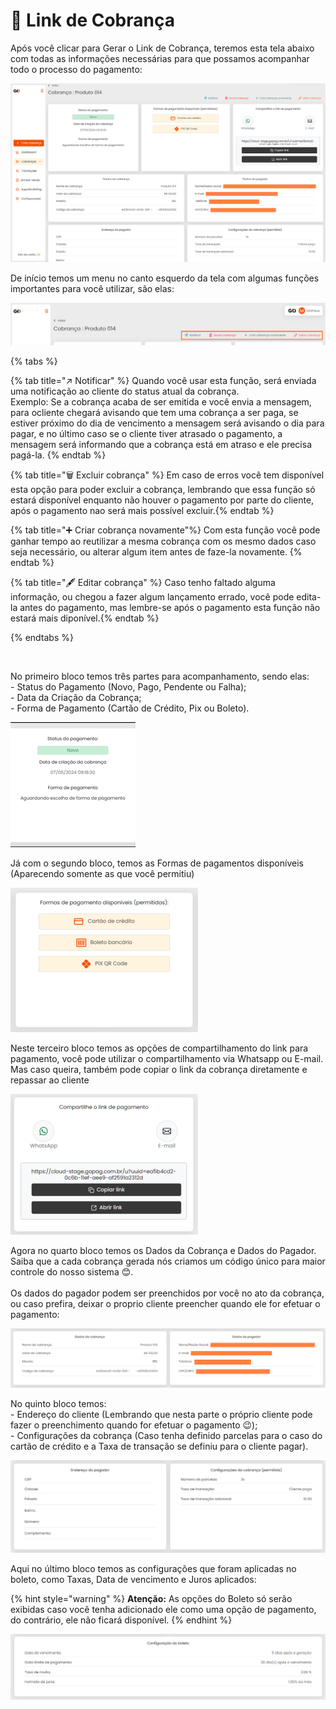 # 🛒 Link de Cobrança


<p>Após você clicar para Gerar o Link de Cobrança, teremos esta tela abaixo com todas as informações necessárias para que possamos acompanhar todo o processo do pagamento:</p>

![criar_cobranca_gerar_link](/assets/prints/criar_cobranca_gerar_link.png)

<p>De início temos um menu no canto esquerdo da tela com algumas funções importantes para você utilizar, são elas:<br></p>

![criar_cobranca_menu_cabecalho](/assets/prints/criar_cobranca_menu_cabecalho.png)

{% tabs %}

{% tab title="↗️ Notificar" %} Quando você usar esta função, será enviada uma notificação ao cliente do status atual da cobrança.<br>
Exemplo: Se a cobrança acaba de ser emitida e você envia a mensagem, para ocliente chegará avisando que tem uma cobrança a ser paga, se estiver próximo do dia de vencimento a mensagem será avisando o dia para pagar, e no último caso se o cliente tiver atrasado o pagamento, a mensagem será informando que a cobrança está em atraso e ele precisa pagá-la. {% endtab %}

{% tab title="🗑️ Excluir cobrança" %} Em caso de erros você tem disponível esta opção para poder excluir a cobrança, lembrando que essa função só estará disponível enquanto não houver o pagamento por parte do cliente, após o pagamento nao será mais possível excluir.{% endtab %}

{% tab title="➕ Criar cobrança novamente"%} Com esta função você pode ganhar tempo ao reutilizar a mesma cobrança com os mesmo dados caso seja necessário, ou alterar algum item antes de faze-la novamente. {% endtab %}

{% tab title="🖋️ Editar cobrança" %} Caso tenho faltado alguma informação, ou chegou a fazer algum lançamento errado, você pode edita-la antes do pagamento, mas lembre-se após o pagamento esta função não estará mais diponível.{% endtab %}

{% endtabs %}


<br>

<p>No primeiro bloco temos três partes para acompanhamento, sendo elas:<br>
    - Status do Pagamento (Novo, Pago, Pendente ou Falha);<br>
    - Data da Criação da Cobrança;<br>
    - Forma de Pagamento (Cartão de Crédito, Pix ou Boleto).<br></p>

![criar_cobranca_bloco_1](/assets/prints/criar_cobranca_bloco_1.gif)

<p>Já com o segundo bloco, temos as Formas de pagamentos disponíveis (Aparecendo somente as que você permitiu) </p>

![criar_cobranca_bloco_2](/assets/prints/criar_cobranca_bloco_2.png)

<p>Neste terceiro bloco temos as opções de compartilhamento do link para pagamento, você pode utilizar o compartilhamento via Whatsapp ou E-mail. Mas caso queira, também pode copiar o link da cobrança diretamente e repassar ao cliente</p>

![criar_cobranca_bloco_3](/assets/prints/criar_cobranca_bloco_3.png)

<p>Agora no quarto bloco temos os Dados da Cobrança e Dados do Pagador. Saiba que a cada cobrança gerada nós criamos um código único para maior controle do nosso sistema 😊.<br><br>
Os dados do pagador podem ser preenchidos por você no ato da cobrança, ou caso prefira, deixar o proprio cliente preencher quando ele for efetuar o pagamento:</p>

![criar_cobranca_bloco_4](/assets/prints/criar_cobranca_bloco_4.png)

<p>No quinto bloco temos:<br>
    - Endereço do cliente (Lembrando que nesta parte o próprio cliente pode fazer o preenchimento quando for efetuar o pagamento 😉);<br>
    - Configurações da cobrança (Caso tenha definido parcelas para o caso do cartão de crédito e a Taxa de transação se definiu para o cliente pagar).<br></p>

![criar_cobranca_bloco_5](/assets/prints/criar_cobranca_bloco_5.png)

<p>Aqui no último bloco temos as configurações que foram aplicadas no boleto, como Taxas, Data de vencimento e Juros aplicados:</p>


 {% hint style="warning" %}
**Atenção:**  As opções do Boleto só serão exibidas caso você tenha adicionado ele como uma opção de pagamento, do contrário, ele não ficará disponível.
{% endhint %}

![criar_cobranca_bloco_6](/assets/prints/criar_cobranca_bloco_6.png)
